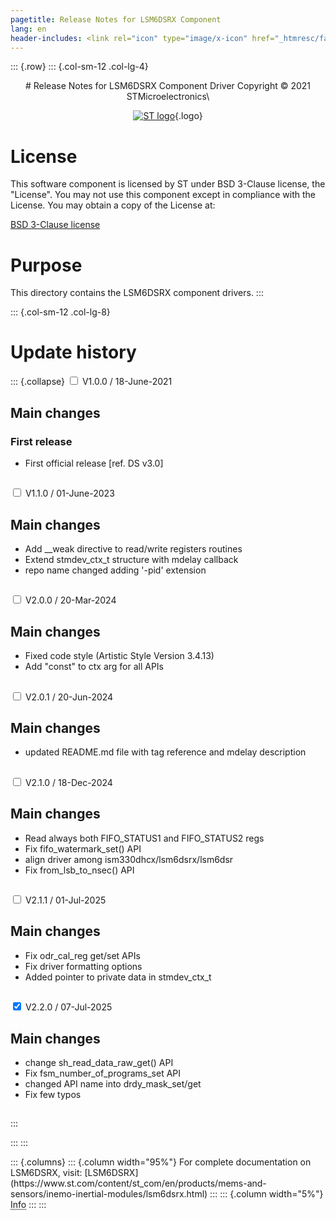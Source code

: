 ```yaml
---
pagetitle: Release Notes for LSM6DSRX Component
lang: en
header-includes: <link rel="icon" type="image/x-icon" href="_htmresc/favicon.png" />
---
```


::: {.row}
::: {.col-sm-12 .col-lg-4}

<center>
# Release Notes for LSM6DSRX Component Driver
Copyright &copy; 2021 STMicroelectronics\

[![ST logo](_htmresc/st_logo_2020.png)](https://www.st.com){.logo}
</center>

# License

This software component is licensed by ST under BSD 3-Clause license, the "License".
You may not use this component except in compliance with the License. You may obtain a copy of the License at:

[BSD 3-Clause license](https://opensource.org/licenses/BSD-3-Clause)

# Purpose

This directory contains the LSM6DSRX component drivers.
:::

::: {.col-sm-12 .col-lg-8}
# Update history

::: {.collapse}
<input type="checkbox" id="collapse-section1" aria-hidden="true">
<label for="collapse-section1" aria-hidden="true">V1.0.0 / 18-June-2021</label>
<div>

## Main changes

### First release

- First official release [ref. DS v3.0]

##

</div>

<input type="checkbox" id="collapse-section2" aria-hidden="true">
<label for="collapse-section2" aria-hidden="true">V1.1.0 / 01-June-2023</label>
<div>

## Main changes

- Add __weak directive to read/write registers routines
- Extend stmdev_ctx_t structure with mdelay callback
- repo name changed adding '-pid' extension

##

</div>

<input type="checkbox" id="collapse-section3" aria-hidden="true">
<label for="collapse-section3" aria-hidden="true">V2.0.0 / 20-Mar-2024</label>
<div>

## Main changes

- Fixed code style (Artistic Style Version 3.4.13)
- Add "const" to ctx arg for all APIs

##

</div>

<input type="checkbox" id="collapse-section4" aria-hidden="true">
<label for="collapse-section4" aria-hidden="true">V2.0.1 / 20-Jun-2024</label>
<div>

## Main changes

- updated README.md file with tag reference and mdelay description

##

</div>

<input type="checkbox" id="collapse-section5" aria-hidden="true">
<label for="collapse-section5" aria-hidden="true">V2.1.0 / 18-Dec-2024</label>
<div>

## Main changes

- Read always both FIFO_STATUS1 and FIFO_STATUS2 regs
- Fix fifo_watermark_set() API
- align driver among ism330dhcx/lsm6dsrx/lsm6dsr
- Fix from_lsb_to_nsec() API

##

</div>

<input type="checkbox" id="collapse-section6" aria-hidden="true">
<label for="collapse-section6" aria-hidden="true">V2.1.1 / 01-Jul-2025</label>
<div>

## Main changes

- Fix odr_cal_reg get/set APIs
- Fix driver formatting options
- Added pointer to private data in stmdev_ctx_t

##

</div>

<input type="checkbox" id="collapse-section7" checked aria-hidden="true">
<label for="collapse-section7" aria-hidden="true">V2.2.0 / 07-Jul-2025</label>
<div>

## Main changes

- change sh_read_data_raw_get() API
- Fix fsm_number_of_programs_set API
- changed API name into drdy_mask_set/get
- Fix few typos

##

</div>
:::


:::
:::

<footer class="sticky">
::: {.columns}
::: {.column width="95%"}
For complete documentation on LSM6DSRX,
visit:
[LSM6DSRX](https://www.st.com/content/st_com/en/products/mems-and-sensors/inemo-inertial-modules/lsm6dsrx.html)
:::
::: {.column width="5%"}
<abbr title="Based on template cx566953 version 2.0">Info</abbr>
:::
:::
</footer>

